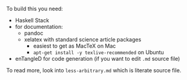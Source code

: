 To build this you need:
* Haskell Stack
* for documentation:
  - pandoc
  - xelatex with standard science article packages
    - easiest to get as MacTeX on Mac
    - `apt-get install -y texlive-recommended` on Ubuntu
* enTangleD for code generation (if you want to edit `.md` source file)

To read more, look into `less-arbitrary.md` which is literate source file.
